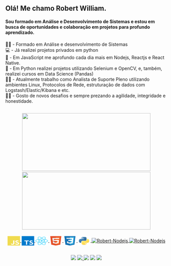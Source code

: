 ## Olá! Me chamo Robert William.

<div> 
  <h4> Sou formado em Análise e Desenvolvimento de Sistemas e estou em busca de oportunidades e colaboração em projetos para profundo aprendizado. <h4>
</div> 
    
<div> 
   👨‍🎓 - Formado em Análise e desenvolvimento de Sistemas </br>
   💻 - Já realizei projetos privados em python</br>
   💬 - Em JavaScript me aprofundo cada dia mais em Nodejs, Reactjs e React Native. </br>
   💬 - Em Python realizei projetos utilizando Selenium e OpenCV, e, também, realizei cursos em Data Science (Pandas)</br>
   👨‍💼 - Atualmente trabalho como Analista de Suporte Pleno utilizando ambientes Linux, Protocolos de Rede, estruturação de dados com Logstash/Elastic/Kibana e etc.  </br>
   👨‍💼 - Gosto de novos desafios e sempre prezando a agilidade, integridade e honestidade. </br>
</div> 

   ##

<div align="center">
  <a href="https://github.com/RobertwilliamN">
  <img height="180em" width="400" src="https://github-readme-stats.vercel.app/api?username=RobertwilliamN&show_icons=true&theme=dark&include_all_commits=true&count_private=true"/>
  <img height="180em" width="400" src="https://github-readme-stats.vercel.app/api/top-langs/?username=RobertwilliamN&layout=compact&langs_count=7&theme=dark"/>
</div>
  
 <div style="display: inline_block" align="center"><br>
  <img align="center" alt="Robert-Js" height="30" width="40" src="https://raw.githubusercontent.com/devicons/devicon/master/icons/javascript/javascript-plain.svg">
  <img align="center" alt="Robert-Ts" height="30" width="40" src="https://raw.githubusercontent.com/devicons/devicon/master/icons/typescript/typescript-plain.svg">
  <img align="center" alt="Robert-React" height="30" width="40" src="https://raw.githubusercontent.com/devicons/devicon/master/icons/react/react-original.svg">
  <img align="center" alt="Robert-HTML" height="30" width="40" src="https://raw.githubusercontent.com/devicons/devicon/master/icons/html5/html5-original.svg">
  <img align="center" alt="Robert-CSS" height="30" width="40" src="https://raw.githubusercontent.com/devicons/devicon/master/icons/css3/css3-original.svg">
  <img align="center" alt="Robert-Python" height="30" width="40" src="https://raw.githubusercontent.com/devicons/devicon/master/icons/python/python-original.svg">
  <img align="center" alt="Robert-Nodejs" height="30" width="40" src="https://cdn.jsdelivr.net/gh/devicons/devicon/icons/nodejs/nodejs-original.svg">
   <img align="center" alt="Robert-Nodejs" height="30" width="40" src="https://img.shields.io/badge/Linux-FCC624?style=for-the-badge&logo=linux&logoColor=black">
   
</div>

   ##
  
  <div align="center"> 
    <a href="https://www.linkedin.com/in/robert-william-cv/" target="_blank"><img src="https://img.shields.io/badge/-LinkedIn-%230077B5?style=for-the-badge&logo=linkedin&logoColor=white" target="_blank"></a> 
    <a href = "mailto:robertwilliam0963@gmail.com"><img src="https://img.shields.io/badge/-Gmail-%23333?style=for-the-badge&logo=gmail&logoColor=white" target="_blank">   </a>
    <a href="https://contate.me/robert_william" target="_blank"><img src="https://img.shields.io/badge/WhatsApp-25D366?style=for-the-badge&logo=whatsapp&logoColor=white" target="_blank"></a> 
    <a href="https://t.me/Robert_William_R" target="_blank"><img src="https://img.shields.io/badge/Telegram-2CA5E0?style=for-the-badge&logo=telegram&logoColor=white" target="_blank"></a>
    <a href="https://www.instagram.com/robert_willliam/" target="_blank"><img src="https://img.shields.io/badge/-Instagram-%23E4405F?style=for-the-badge&logo=instagram&logoColor=white" target="_blank"></a>
   
</div>
  
  



